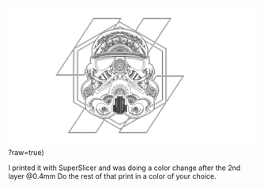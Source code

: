 ![alt text](https://github.com/PrintStructor/VORON-2.4/blob/main/V2.4%20backplate%20StormTrooper%20VORON%20logo/Stormtrooper%20backplate%20logo.png)?raw=true)

I printed it with SuperSlicer and was doing a color change after the 2nd layer @0.4mm
Do the rest of that print in a color of your choice.


